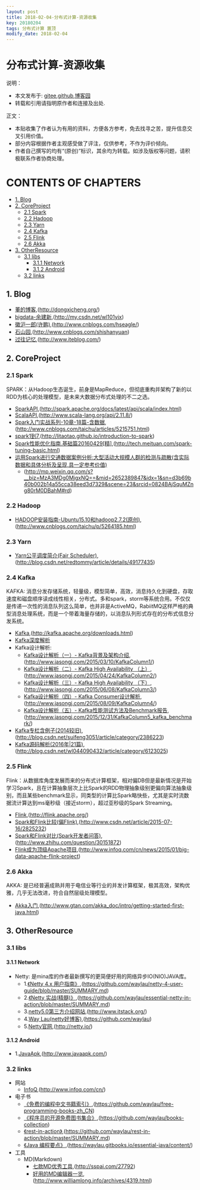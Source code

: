 ```yaml
---
layout: post
title: 2018-02-04-分布式计算-资源收集
key: 20180204
tags: 分布式计算 置顶
modify_date: 2018-02-04
---
```




# 分布式计算-资源收集
说明：
* 本文发布于: [gitee](http://freelogic.gitee.io/webpost/),[github](https://freelogic.github.io/),[博客园](http://www.cnblogs.com/taichu/)
* 转载和引用请指明原作者和连接及出处.

正文：
* 本贴收集了作者认为有用的资料，方便各方参考，免去找寻之苦，提升信息交叉引用价值。
* 部分内容根据作者主观感受做了评注，仅供参考，不作为评价倾向。
* 作者自己撰写的均有“(原创)”标识，其余均为转载。如涉及版权等问题，请积极联系作者协商处理。

# CONTENTS OF CHAPTERS
* [1. Blog](#1-blog)
* [2. CoreProject](#2-corproject)
  * [2.1 Spark](#21-spark)
  * [2.2 Hadoop](#22-hadoop)
  * [2.3 Yarn](#23-yarn)
  * [2.4 Kafka](#24-kafka)
  * [2.5 Flink](#25-flink)
  * [2.6 Akka](#26-akka)
* [3. OtherResource](#3-otherresource)
  * [3.1 libs](#31-libs)
      * [3.1.1 Network](#311-network)
      * [3.1.2 Android](#312-android)
  * [3.2 links](#32-links)

 
## 1. Blog
* [董的博客](http://dongxicheng.org/),(http://dongxicheng.org/)
* [bigdata-余建新](http://my.csdn.net/wl101yjx),(http://my.csdn.net/wl101yjx)
* [徽沪一郎(许鹏)](http://www.cnblogs.com/hseagle/),(http://www.cnblogs.com/hseagle/)
* [石山园](http://www.cnblogs.com/shishanyuan),(http://www.cnblogs.com/shishanyuan)
* [过往记忆](http://www.iteblog.com/),(http://www.iteblog.com/)

## 2. CoreProject

### 2.1 Spark
SPARK：从Hadoop生态诞生，前身是MapReduce，但彻底重构并架构了新的以RDD为核心的处理模型，是未来大数据分布式处理的不二之选。
* [SparkAPI](http://spark.apache.org/docs/latest/api/scala/index.html),(http://spark.apache.org/docs/latest/api/scala/index.html)
* [ScalaAPI](http://www.scala-lang.org/api/2.11.8/),(http://www.scala-lang.org/api/2.11.8/)
* [Spark入门实战系列-10章-18篇-含数据](http://www.cnblogs.com/taichu/articles/5215751.html),(http://www.cnblogs.com/taichu/articles/5215751.html)
* [spark1到7](http://litaotao.github.io/introduction-to-spark),(http://litaotao.github.io/introduction-to-spark)
* [Spark性能优化指南.基础篇20160429[精]](http://tech.meituan.com/spark-tuning-basic.html),(http://tech.meituan.com/spark-tuning-basic.html)
* [运用Spark进行交通数据案例分析:大型活动大规模人群的检测与疏散(含实际数据和具体分析及呈现,具一定参考价值)](http://mp.weixin.qq.com/s?__biz=MzA3MDg0MjgxNQ==&mid=2652389847&idx=1&sn=d3b69b40b002b14a55cca38eed3d7329&scene=23&srcid=0824BAjSquMZng80rM0DBahM#rd)
  * (http://mp.weixin.qq.com/s?__biz=MzA3MDg0MjgxNQ==&mid=2652389847&idx=1&sn=d3b69b40b002b14a55cca38eed3d7329&scene=23&srcid=0824BAjSquMZng80rM0DBahM#rd)

### 2.2 Hadoop
* [HADOOP安装指南-Ubuntu15.10和hadoop2.7.2(原创)](http://www.cnblogs.com/taichu/p/5264185.html),(http://www.cnblogs.com/taichu/p/5264185.html)

### 2.3 Yarn
* [Yarn公平调度简介(Fair Scheduler)](http://blog.csdn.net/redtommy/article/details/49177435),(http://blog.csdn.net/redtommy/article/details/49177435)

### 2.4 Kafka
KAFKA: 消息分发存储系统，轻量级，模型简单，高效，消息持久化到硬盘，存取速度和磁盘顺序读成线性相关，分布式。多和spark，storm等系统合用。不仅仅是传递一次性的消息队列这么简单，也并非是ActiveMQ，RabiitMQ这样严格的典型消息处理系统，而是一个带着海量存储的，以消息队列形式存在的分布式信息分发系统。
* [Kafka](http://kafka.apache.org/downloads.html),(http://kafka.apache.org/downloads.html)
* [Kafka深度解析](http://www.jasongj.com/2015/01/02/Kafka%E6%B7%B1%E5%BA%A6%E8%A7%A3%E6%9E%90/)
* Kafka设计解析:
  * [Kafka设计解析（一）- Kafka背景及架构介绍](http://www.jasongj.com/2015/03/10/KafkaColumn1/),(http://www.jasongj.com/2015/03/10/KafkaColumn1/)
  * [Kafka设计解析（二）- Kafka High Availability （上）](http://www.jasongj.com/2015/04/24/KafkaColumn2/),(http://www.jasongj.com/2015/04/24/KafkaColumn2/)
  * [Kafka设计解析（三）- Kafka High Availability （下）](http://www.jasongj.com/2015/06/08/KafkaColumn3/),(http://www.jasongj.com/2015/06/08/KafkaColumn3/)
  * [Kafka设计解析（四）- Kafka Consumer设计解析](http://www.jasongj.com/2015/08/09/KafkaColumn4/),(http://www.jasongj.com/2015/08/09/KafkaColumn4/)
  * [Kafka设计解析（五）- Kafka性能测试方法及Benchmark报告](http://www.jasongj.com/2015/12/31/KafkaColumn5_kafka_benchmark/),(http://www.jasongj.com/2015/12/31/KafkaColumn5_kafka_benchmark/)
* [Kafka专栏含例子(2014较旧)](http://blog.csdn.net/suifeng3051/article/category/2386223),(http://blog.csdn.net/suifeng3051/article/category/2386223)
* [Kafka源码解析(2016年|21篇)](http://blog.csdn.net/wl044090432/article/category/6123025),(http://blog.csdn.net/wl044090432/article/category/6123025)

### 2.5 Flink
Flink：从数据库角度发展而来的分布式计算框架，相对偏DB但是最新情况是开始学习Spark，且在计算抽象层次上比Spark的RDD物理抽象级别更偏向算法抽象级别，而且某些benchmark显示，同类型的计算比Spark略快些，尤其是实时流数据流计算达到ms毫秒级（接近storm），超过亚秒级的Spark Streaming。
* [Flink](http://flink.apache.org/),(http://flink.apache.org/)
* [Spark和Flink比较(偏Flink)](http://www.csdn.net/article/2015-07-16/2825232),(http://www.csdn.net/article/2015-07-16/2825232)
* [Spark和Flink对比(Spark开发者问答)](http://www.zhihu.com/question/30151872),(http://www.zhihu.com/question/30151872)
* [Flink成为顶级Apache项目](http://www.infoq.com/cn/news/2015/01/big-data-apache-flink-project),(http://www.infoq.com/cn/news/2015/01/big-data-apache-flink-project)

### 2.6 Akka
AKKA: 是已经普遍成熟并用于电信业等行业的并发计算框架，极其高效，架构优雅，几乎无法改进，符合自然层级处理模型。
* [Akka入门](http://www.gtan.com/akka_doc/intro/getting-started-first-java.html),(http://www.gtan.com/akka_doc/intro/getting-started-first-java.html)


## 3. OtherResource

### 3.1 libs
#### 3.1.1 Network
* Netty: 是mina库的作者最新撰写的更简便好用的网络异步IO(NIO)JAVA库。
  * 1.[《Netty 4.x 用户指南》](https://github.com/waylau/netty-4-user-guide/blob/master/SUMMARY.md),(https://github.com/waylau/netty-4-user-guide/blob/master/SUMMARY.md)
  * 2.[《Netty 实战(精髓)》](https://github.com/waylau/essential-netty-in-action/blob/master/SUMMARY.md),(https://github.com/waylau/essential-netty-in-action/blob/master/SUMMARY.md)
  * 3.[netty5.0第三方介绍网站](http://www.itstack.org/),(http://www.itstack.org/)
  * 4.[Way Lau(netty好博客)](https://github.com/waylau),(https://github.com/waylau)
  * 5.[Netty官网](http://netty.io/),(http://netty.io/)
#### 3.1.2 Android
* 1.[JavaApk](http://www.javaapk.com/),(http://www.javaapk.com/)
 
### 3.2 links  
* 网站
  * [InfoQ](http://www.infoq.com/cn/),(http://www.infoq.com/cn/)
* 电子书
  * [《免费的编程中文书籍索引》](https://github.com/waylau/free-programming-books-zh_CN),(https://github.com/waylau/free-programming-books-zh_CN)
  * [《程序员的开源免费图书集合》](https://github.com/waylau/books-collection),(https://github.com/waylau/books-collection)
  * [《rest-in-action》](https://github.com/waylau/rest-in-action/blob/master/SUMMARY.md),(https://github.com/waylau/rest-in-action/blob/master/SUMMARY.md)
  * [《Java 编程要点》](https://waylau.gitbooks.io/essential-java/content/),(https://waylau.gitbooks.io/essential-java/content/)
* 工具
  * MD(Markdown)
      * [七款MD优秀工具](http://sspai.com/27792),(http://sspai.com/27792)
      * [好用的MD编辑器一览](http://www.williamlong.info/archives/4319.html),(http://www.williamlong.info/archives/4319.html)

